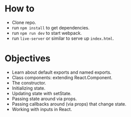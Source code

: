 # How to
  * Clone repo.
  * run `npm install` to get dependencies.
  * run `npm run dev` to start webpack.
  * run `live-server` or similar to serve up `index.html`.

# Objectives
  * Learn about default exports and named exports.
  * Class components: extending React.Component.
  * The constructor.
  * Initializing state.
  * Updating state with setState.
  * Passing state around via props.
  * Passing callbacks around (via props) that change state.
  * Working with inputs in React.
